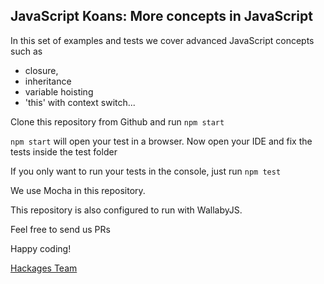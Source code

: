 ## JavaScript Koans: More concepts in JavaScript

In this set of examples and tests we cover advanced JavaScript concepts such as 
 - closure,
 - inheritance
 - variable hoisting
 - 'this' with context switch...

Clone this repository from Github and run `npm start`

`npm start` will open your test in a browser. Now open your IDE and fix the tests inside the test folder

If you only want to run your tests in the console, just run `npm test`

We use Mocha in this repository.

This repository is also configured to run with WallabyJS.

Feel free to send us PRs

Happy coding!

[Hackages Team](http://hackages.io)
